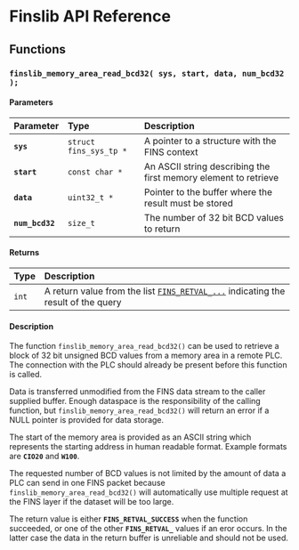 # Finslib API Reference

## Functions

### `finslib_memory_area_read_bcd32( sys, start, data, num_bcd32 );`

#### Parameters

| Parameter | Type | Description |
| :--- | :--- | :--- |
|**`sys`**|`struct fins_sys_tp *`|A pointer to a structure with the FINS context|
|**`start`**|`const char *`|An ASCII string describing the first memory element to retrieve|
|**`data`**|`uint32_t *`|Pointer to the buffer where the result must be stored|
|**`num_bcd32`**|`size_t`|The number of 32 bit BCD values to return|

#### Returns

| Type | Description |
| :--- | :--- |
|`int`|A return value from the list [`FINS_RETVAL_...`](FINS_RETVAL.md) indicating the result of the query|

#### Description

The function `finslib_memory_area_read_bcd32()` can be used to retrieve a block of 32 bit unsigned BCD values from a memory
area in a remote PLC. The connection with the PLC should already be present before this function is called.

Data is transferred unmodified from the FINS data stream to the caller supplied buffer.
Enough dataspace is the responsibility of the calling function, but `finslib_memory_area_read_bcd32()`
will return an error if a NULL pointer is provided for data storage.

The start of the memory area is provided as an ASCII string which represents the starting address in human
readable format. Example formats are **`CIO20`** and **`W100`**.

The requested number of BCD values is not limited by the amount of data a PLC can send in one FINS packet because
`finslib_memory_area_read_bcd32()` will automatically use multiple request at the FINS layer if the dataset will
be too large.

The return value is either **`FINS_RETVAL_SUCCESS`** when the function succeeded, or one of the other
**`FINS_RETVAL_`** values if an eror occurs. In the latter case the data in the return buffer is unreliable and
should not be used.
